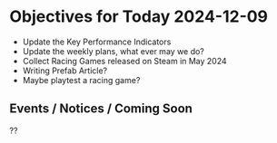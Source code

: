 # Objectives for Today 2024-12-09

- Update the Key Performance Indicators
- Update the weekly plans, what ever may we do?
- Collect Racing Games released on Steam in May 2024
- Writing Prefab Article?
- Maybe playtest a racing game?

## Events / Notices / Coming Soon

??
